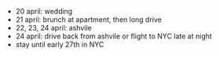 - 20 april: wedding
- 21 april: brunch at apartment, then long drive
- 22, 23, 24 april: ashvile
- 24 april: drive back from ashvile or flight to NYC late at night
- stay until early 27th in NYC
